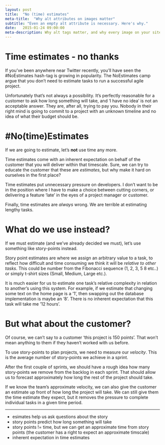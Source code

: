 ```yaml
---
layout: post
title:  "No (time) estimates"
meta-title:  "Why alt attributes on images matter"
subtitle: "Even an empty alt attribute is necessary. Here's why."
date:   2015-01-24 09:00:00
meta-description: Why alt tags matter, and why every image on your site should have one.
---
```


# Time estimates - no thanks



If you’ve been anywhere near Twitter recently, you’ll have seen the #NoEstimates hash-tag is growing in popularity. The NoEstimates camp argue that you don’t need to estimate tasks to run a successful agile project.

Unfortunately that’s not always a possibility. It’s perfectly reasonable for a customer to ask how long something will take, and ‘I have no idea’ is not an acceptable answer. They are, after all, trying to pay you. Nobody in their right mind is going to commit to a project with an unknown timeline and no idea of what their budget should be.


# #No(time)Estimates

If we are going to estimate, let’s **not** use time any more.

Time estimates come with an inherent expectation on behalf of the customer that you will deliver within that timescale. Sure, we can try to educate the customer that these are *estimates*, but why make it hard on ourselves in the first place?

Time estimates put unnecessary pressure on developers. I don’t want to be in the position where I have to make a choice between  cutting corners, or delivering a feature ‘late’ in the eyes of a project manager or customer.

Finally, time estimates are *always* wrong. We are terrible at estimating lengthy tasks.


# What do we use instead?

If we must estimate (and we’ve already decided we must), let’s use something like story-points instead.

Story point estimates are where we assign an arbitrary value to a task, to reflect how difficult and time consuming we think it will be *relative to other tasks*. This could be number from the Fibonacci sequence (1, 2, 3, 5 8 etc..) or simply t-shirt sizes (Small, Medium, Large etc.).

It is much easier for us to estimate one task’s relative complexity in relation to another’s using this system. For example, if we estimate that changing some text on the home page is a ‘1’, then swapping out the database implementation is maybe an ‘8’. There is no inherent expectation that this task will take me ’12 hours’.

# But what about the customer?

Of course, we can’t say to a customer ‘this project is 150 points’. That won’t mean anything to them if they haven’t worked with us before. 

To use story-points to plan projects, we need to measure our *velocity*. This is the average number of story-points we achieve in a sprint.

After the first couple of sprints, we should have a rough idea how many story-points we remove from the backlog in each sprint. That should allow us to forecast approximately how long the rest of the project should take.

If we know the team’s approximate velocity, we can also give the customer an estimate up front of how long the project will take.  We can still give them the time estimate they expect, but it removes the pressure to complete individual tasks in a given time period.



-----------

- esimates help us ask questions about the story
- story points predict how long something will take
- story points != time, but we can get an approximate time from story points (the customer has a right to expect an approximate timscale)
- inherent expectation in time estimates

